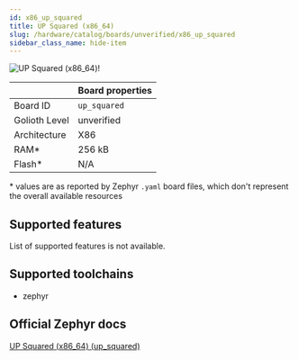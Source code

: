```yaml
---
id: x86_up_squared
title: UP Squared (x86_64)
slug: /hardware/catalog/boards/unverified/x86_up_squared
sidebar_class_name: hide-item
---
```


[//]: # (This is an auto-generated file, do not edit! Changes to it will be lost upon re-generation)

![UP Squared (x86_64)!](/img/boards/x86/up_squared.png "UP Squared (x86_64)")

|                | Board properties     |
| -------------  | -------------------- |
| Board ID       | `up_squared` |
| Golioth Level  | unverified       |
| Architecture   | X86 |
| RAM*           | 256 kB |
| Flash*         | N/A |

\* values are as reported by Zephyr `.yaml` board files, which don't represent the overall available resources



## Supported features

List of supported features is not available.

## Supported toolchains

* zephyr

## Official Zephyr docs

[UP Squared (x86_64) (up_squared)](https://docs.zephyrproject.org/latest/boards/x86/up_squared/doc/index.html)
